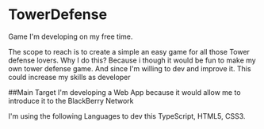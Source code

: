 # TowerDefense
Game I'm developing on my free time.

The scope to reach is to create a simple an easy game for all those Tower defense lovers. 
Why I do this?
Because i though it would be fun to make my own tower defense game.
And since I'm willing to dev and improve it. This could increase my skills as developer

##Main Target
I'm developing a Web App because it would allow me to introduce it to the BlackBerry Network

I'm using the following Languages to dev this TypeScript, HTML5, CSS3.

